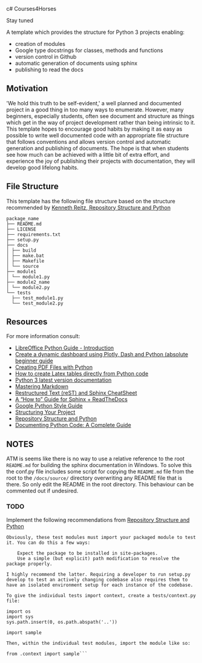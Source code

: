 c# Courses4Horses

Stay tuned

A template which provides the structure for Python 3 projects enabling:
* creation of modules
* Google type docstrings for classes, methods and functions
* version control in Github
* automatic generation of documents using sphinx
* publishing to read the docs

## Motivation
'We hold this truth to be self-evident,' a well planned and documented project in a good thing in too many ways to enumerate. However, many beginners, especially students, often see document and structure as things which get in the way of project development rather than being intrinsic to it. This template hopes to encourage good habits by making it as easy as possible to write well documented code with an appropriate file structure that follows conventions and allows version control and automatic generation and publishing of documents. The hope is that when students see how much can be achieved with a little bit of extra effort, and experience the joy of publishing their projects with documentation, they will develop good lifelong habits.

## File Structure
This template has the following file structure based on the structure recommended by [Kenneth Reitz, Repository Structure and Python](https://kenreitz.org/essays/repository-structure-and-python)

```text
package_name
├── README.md
├── LICENSE
├── requirements.txt
├── setup.py
├── docs
│ ├── build
│ ├── make.bat
│ ├── Makefile
│ └── source
├── module1
│ └── module1.py
├── module2_name
│ └── module2.py
└── tests
  ├── test_module1.py
  └── test_module2.py
```

## Resources
For more information consult:

* [LibreOffice Python Guide - Introduction](https://wiki.documentfoundation.org/Macros/Python_Guide/Introduction)
* [Create a dynamic dashboard using Plotly, Dash and Python (absolute beginner guide](https://medium.com/@ooly/create-a-dynamic-dashboard-using-plotly-dash-and-python-absolute-beginner-guide-aa379a259cd2)
* [Creating PDF Files with Python](https://towardsdatascience.com/creating-pdf-files-with-python-ad3ccadfae0f)
* [How to create Latex tables directly from Python code](https://towardsdatascience.com/how-to-create-latex-tables-directly-from-python-code-5228c5cea09a)
* [Python 3 latest version documentation](https://docs.python.org/3/)
* [Mastering Markdown](https://guides.github.com/features/mastering-markdown/)
* [Restructured Text (reST) and Sphinx CheatSheet](https://thomas-cokelaer.info/tutorials/sphinx/rest_syntax.html)
* [A “How to” Guide for Sphinx + ReadTheDocs](https://sphinx-rtd-tutorial.readthedocs.io/en/latest/index.html)
* [Google Python Style Guide](http://google.github.io/styleguide/pyguide.html)
* [Structuring Your Project](https://docs.python-guide.org/writing/structure/)
* [Repository Structure and Python](https://kenreitz.org/essays/repository-structure-and-python)
* [Documenting Python Code: A Complete Guide](https://realpython.com/documenting-python-code)


## NOTES
ATM is seems like there is no way to use a relative reference to the root `README.md` for building the sphinx documentation in Windows. To solve this the conf.py file includes some script for copying the `README.md` file from the root to the `/docs/source/` directory overwriting any README file that is there. So only edit the README in the root directory. This behaviour can be commented out if undesired.

### TODO

Implement the following recommendations from [Repository Structure and Python](https://kenreitz.org/essays/repository-structure-and-python)

```text
Obviously, these test modules must import your packaged module to test it. You can do this a few ways:

    Expect the package to be installed in site-packages.
    Use a simple (but explicit) path modification to resolve the package properly.

I highly recommend the latter. Requiring a developer to run setup.py develop to test an actively changing codebase also requires them to have an isolated environment setup for each instance of the codebase.

To give the individual tests import context, create a tests/context.py file:

import os
import sys
sys.path.insert(0, os.path.abspath('..'))

import sample

Then, within the individual test modules, import the module like so:

from .context import sample```
